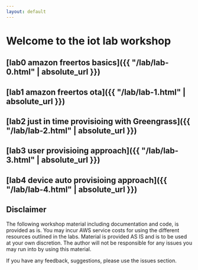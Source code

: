 ```yaml
---
layout: default
---
```


# Welcome to the iot lab workshop

## [lab0 amazon freertos basics]({{ "/lab/lab-0.html" | absolute_url }})

## [lab1 amazon freertos ota]({{ "/lab/lab-1.html" | absolute_url }})

## [lab2 just in time provisioing with Greengrass]({{ "/lab/lab-2.html" | absolute_url }})

## [lab3 user provisioing approach]({{ "/lab/lab-3.html" | absolute_url }})

## [lab4 device auto provisioing approach]({{ "/lab/lab-4.html" | absolute_url }})




## Disclaimer
The following workshop material including documentation and code, is provided as is. You may incur AWS service costs for using the different resources outlined in the labs. Material is provided AS IS and is to be used at your own discretion. The author will not be responsible for any issues you may run into by using this material. 

If you have any feedback, suggestions, please use the issues section.